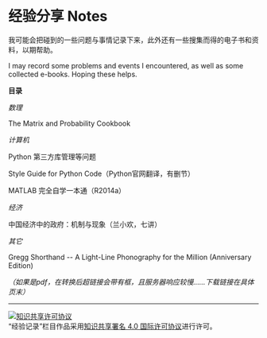 # 经验分享 Notes

我可能会把碰到的一些问题与事情记录下来，此外还有一些搜集而得的电子书和资料，以期帮助。

I may record some problems and events I encountered, as well as some collected e-books. Hoping these helps.

**目录**

*数理*

The Matrix and Probability Cookbook

*计算机*

Python 第三方库管理等问题

Style Guide for Python Code（Python官网翻译，有删节）

MATLAB 完全自学一本通（R2014a）

*经济*

中国经济中的政府：机制与现象（兰小欢，七讲）

*其它*

Gregg Shorthand -- A Light-Line Phonography for the Million (Anniversary Edition)

*（如果是pdf，在转换后超链接会带有框，且服务器响应较慢……下载链接在具体页末）*

---
<a rel="license" href="http://creativecommons.org/licenses/by/4.0/"><img alt="知识共享许可协议" style="border-width:0" src="https://i.creativecommons.org/l/by/4.0/88x31.png" /></a><br />“经验记录”栏目作品采用<a rel="license" href="http://creativecommons.org/licenses/by/4.0/">知识共享署名 4.0 国际许可协议</a>进行许可。